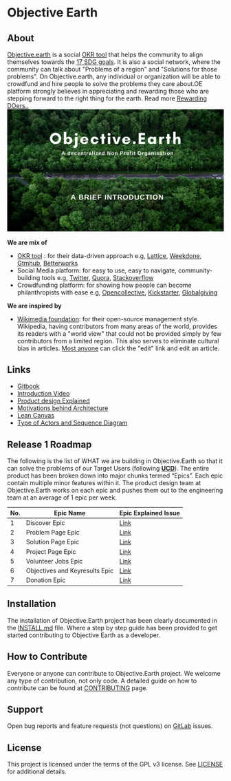 # Objective Earth

## About

[Objective.earth](http://objective.earth/) is a social [OKR tool](https://www.g2.com/categories/objectives-and-key-results-okr) that helps the community to align themselves towards the [17 SDG goals](https://sdgs.un.org/goals). It is also a social network, where the community can talk about "Problems of a region" and "Solutions for those problems". On Objective.earth, any individual or organization will be able to crowdfund and hire people to solve the problems they care about.OE platform strongly believes in appreciating and rewarding those who are stepping forward to the right thing for the earth. Read more [Rewarding DOers..](https://www.objective.earth/whys/rewarding-doers)
[![](https://github.com/Objective-Earth/product-design/blob/main/introduction%20video.png)](https://youtu.be/ySR6TO5KY_o)

**We are mix of**

- [OKR tool](https://www.g2.com/categories/objectives-and-key-results-okr) : for their data-driven approach e.g, [Lattice](https://lattice.com/), [Weekdone](https://weekdone.com/okr), [Gtmhub](https://gtmhub.com/), [Betterworks](https://www.betterworks.com/)
- Social Media platform: for easy to use, easy to navigate, community-building tools e.g, [Twitter](https://twitter.com/explore), [Quora](https://www.quora.com/), [Stackoverflow](https://stackoverflow.com/)
- Crowdfunding platform: for showing how people can become philanthropists with ease e.g, [Opencollective](https://opencollective.com/), [Kickstarter](https://www.kickstarter.com/?ref=nav), [Globalgiving](https://www.globalgiving.org/)

**We are inspired by**

- [Wikimedia foundation](https://en.wikipedia.org/wiki/Help:Editing): for their open-source management style. Wikipedia, having contributors from many areas of the world, provides its readers with a "world view" that could not be provided simply by few contributors from a limited region. This also serves to eliminate cultural bias in articles. [Most anyone](https://en.wikipedia.org/wiki/Wikipedia:IP_editors_are_human_too) can click the "edit" link and edit an article.

## Links

- [Gitbook](https://www.objective.earth/)
- [Introduction Video](https://www.youtube.com/watch?v=ySR6TO5KY_o)
- [Product design Explained](https://www.youtube.com/watch?v=Sp6isESE4nA)
- [Motivations behind Architecture](https://smartercodes.sharepoint.com/sites/Objective.Earth/Shared%20Documents/Architecture/Recordings/Motivations%20of%20Architecture%20in%20OE-20220225_120649-Meeting%20Recording.mp4?web=1)
- [Lean Canvas](https://www.figma.com/file/wa6HEk7nhA5xKHb6a6iStg/lean-canvas?node-id=19%3A37)
- [Type of Actors and Sequence Diagram](https://www.notion.so/smartercodes/Actors-and-Sequence-Diagram-850eae0b4c344ff9b692d6458b977003)

## Release 1 Roadmap

The following is the list of WHAT we are building in Objective.Earth so that it can solve the problems of our Target Users (following **[UCD](https://www.interaction-design.org/literature/topics/user-centered-design)**). The entire product has been broken down into major chunks termed “Epics”. Each epic contain multiple minor features within it. The product design team at Objective.Earth works on each epic and pushes them out to the engineering team at an average of 1 epic per week.

| **No.** | **Epic Name**                  | **Epic Explained Issue**                                            |
| ------- | ------------------------------ | ------------------------------------------------------------------- |
| 1       | Discover Epic                  | [Link](https://github.com/Objective-Earth/product-design/issues/70) |
| 2       | Problem Page Epic              | [Link](https://github.com/Objective-Earth/product-design/issues/71) |
| 3       | Solution Page Epic             | [Link](https://github.com/Objective-Earth/product-design/issues/72) |
| 4       | Project Page Epic              | [Link](https://github.com/Objective-Earth/product-design/issues/73) |
| 5       | Volunteer Jobs Epic            | [Link](https://github.com/Objective-Earth/product-design/issues/74) |
| 6       | Objectives and Keyresults Epic | [Link](https://github.com/Objective-Earth/product-design/issues/75) |
| 7       | Donation Epic                  | [Link](https://github.com/Objective-Earth/product-design/issues/76) |

## Installation

The installation of Objective.Earth project has been clearly documented in the [INSTALL.md](https://gitlab.com/objective-earth/objective-earth-wiki/-/blob/master/INSTALL.md) file. Where a step by step guide has been provided to get started contributing to Objective Earth as a developer.

## How to Contribute

Everyone or anyone can contribute to Objective.Earth project. We welcome any type of contribution, not only code. A detailed guide on how to contribute can be found at [CONTRIBUTING](https://gitlab.com/objective-earth/objective-earth-wiki/-/blob/master/CONTRIBUTING.md) page.

## Support

Open bug reports and feature requests (not questions) on [GitLab](https://gitlab.com/objective-earth/objective-earth-wiki/-/issues) issues.

## License

This project is licensed under the terms of the GPL v3 license. See [LICENSE](https://gitlab.com/objective-earth/objective-earth-wiki/-/blob/master/LICENSE) for additional details.
 